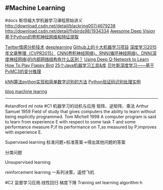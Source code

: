 #Machine Learning
---
#docs
斯坦福大学机器学习课程原始讲义
http://download.csdn.net/detail/blackring007/4679238
http://download.csdn.net/detail/flybirds98/1934334
[Awesome Deep Vision](https://github.com/kjw0612/awesome-deep-vision)
[基于Python的卷积神经网络和特征提取](http://www.csdn.net/article/2015-08-27/2825549)

[Twitter情感分析技术](http://www.infoq.com/cn/news/2015/12/Twitter-api-notion)
[deeplearning](http://www.deeplearningbook.org/)
[Github上的十大机器学习项目](http://geek.csdn.net/news/detail/52337)
[深度学习2015年文章整理（CVPR2015）](http://blog.csdn.net/u010402786/article/details/50548996)
[CNN(卷积神经网络)、RNN(循环神经网络)、DNN(深度神经网络)的内部网络结构有什么区别？](https://www.zhihu.com/question/34681168#answer-29055567)
[Using Deep Q-Network to Learn How To Play Flappy Bird](https://github.com/yenchenlin1994/DeepLearningFlappyBird.git)
[25个Java机器学习工具&库](http://www.csdn.net/article/2015-12-25/2826560)
[贝叶斯深度学习——基于PyMC3的变分推理](http://geek.csdn.net/news/detail/80255)

[kNN算法python实现和简单数字识别的方法](http://www.jb51.net/article/57553.htm)
[Python验证码识别处理实例](http://www.jb51.net/article/77100.htm)

[blog machine learing](http://www.cnblogs.com/jerrylead/tag/Machine%20Learning/)



----
#standford ml note
#C1 机器学习的动机与应用
矩阵、逆矩阵、乘法
Arthur Samuel 1959
Field of study that gives computers the ability to learn without being explicitly programmed.
Tom Michell 1998
A computer program is said to learn from experience E with respect to some task T and some performance measure P,if its performance on T,as measured by P,improves with experience E.

Supervised learning
标准问题+标准答案->得出其他问题的答案

分类问题

Unsupervised learning

reinforcement learning
一系列决策，遥控飞机

#C2 监督学习应用.线性回归  梯度下降 
Training set
learning algorithm
h









